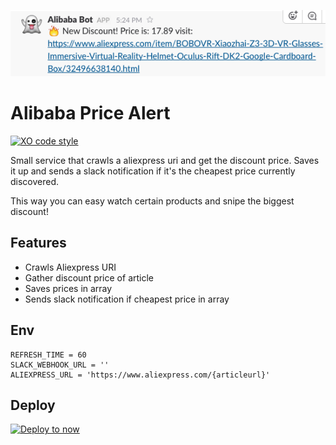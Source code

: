 ![ali](ali.png)

# Alibaba Price Alert
[![XO code style](https://img.shields.io/badge/code_style-XO-5ed9c7.svg)](https://github.com/sindresorhus/xo)

Small service that crawls a aliexpress uri and get the discount price.
Saves it up and sends a slack notification if it's the cheapest price currently discovered.

This way you can easy watch certain products and snipe the biggest discount!

## Features
- Crawls Aliexpress URI
- Gather discount price of article
- Saves prices in array
- Sends slack notification if cheapest price in array

## Env

```
REFRESH_TIME = 60
SLACK_WEBHOOK_URL = ''
ALIEXPRESS_URL = 'https://www.aliexpress.com/{articleurl}'
```

## Deploy

[![Deploy to now](https://deploy.now.sh/static/button.svg)](https://deploy.now.sh/?repo=https://github.com/apertureless/alibaba-discount-alert&env=REFRESH_TIME&env=SLACK_WEBHOOK_URL&env=ALIEXPRESS_URL)
